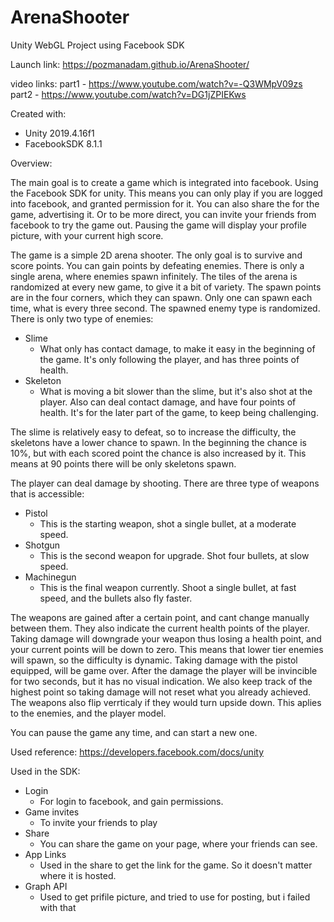 # ArenaShooter

Unity WebGL Project using Facebook SDK

Launch link:
https://pozmanadam.github.io/ArenaShooter/

video links:
part1 - https://www.youtube.com/watch?v=-Q3WMpV09zs
part2 - https://www.youtube.com/watch?v=DG1jZPIEKws

Created with:
  - Unity 2019.4.16f1
  - FacebookSDK 8.1.1

Overview:

The main goal is to create a game which is integrated into facebook. Using the Facebook SDK for unity. This means you can only play if you are logged into facebook, and granted permission for it. You can also share the for the game, advertising it. Or to be more direct, you can invite your friends from facebook to try the game out. Pausing the game will display your profile picture, with your current high score.

The game is a simple 2D arena shooter. The only goal is to survive and score points. You can gain points by defeating enemies. There is only a single arena, where enemies spawn infinitely. The tiles of the arena is randomized at every new game, to give it a bit of variety. The spawn points are in the four corners, which they can spawn. Only one can spawn each time, what is every three second. The spawned enemy type is randomized.
There is only two type of enemies:
  - Slime
      - What only has contact damage, to make it easy in the beginning of the game. It's only following the player, and has three points of health.
  - Skeleton
      - What is moving a bit slower than the slime, but it's also shot at the player. Also can deal contact damage, and have four points of health. It's for the later part of the game, to keep being challenging.
      
The slime is relatively easy to defeat, so to increase the difficulty, the skeletons have a lower chance to spawn. In the beginning the chance is 10%, but with each scored point the chance is also increased by it. This means at 90 points there will be only skeletons spawn. 

The player can deal damage by shooting. There are three type of weapons that is accessible:
  - Pistol
      - This is the starting weapon, shot a single bullet, at a moderate speed.
  - Shotgun
      - This is the second weapon for upgrade. Shot four bullets, at slow speed.
  - Machinegun
      - This is the final weapon currently. Shoot a single bullet, at fast speed, and the bullets also fly faster.
 
The weapons are gained after a certain point, and cant change manually between them. They also indicate the current health points of the player. Taking damage will downgrade your weapon thus losing a health point, and your current points will be down to zero. This means that lower tier enemies will spawn, so the difficulty is dynamic. Taking damage with the pistol equipped, will be game over. After the damage the player will be invincible for two seconds, but it has no visual indication. We also keep track of the highest point so taking damage will not reset what you already achieved. The weapons also flip verrticaly if they would turn upside down. This aplies to the enemies, and the player model. 

You can pause the game any time, and can start a new one. 

Used reference:
https://developers.facebook.com/docs/unity


Used in the SDK:
  - Login 
      - For login to facebook, and gain permissions.
  - Game invites
      - To invite your friends to play
  - Share
      - You can share the game on your page, where your friends can see.
  - App Links
      - Used in the share to get the link for the game. So it doesn't matter where it is hosted.
  - Graph API
      - Used to get prifile picture, and tried to use for posting, but i failed with that  

